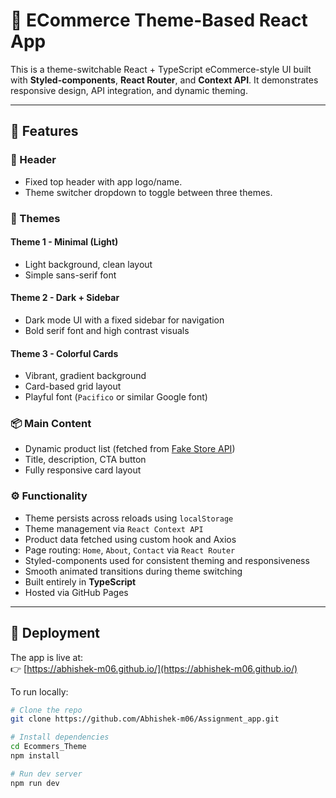 # 🎨 ECommerce Theme-Based React App

This is a theme-switchable React + TypeScript eCommerce-style UI built with **Styled-components**, **React Router**, and **Context API**. It demonstrates responsive design, API integration, and dynamic theming.

---

## 📌 Features

### 🧭 Header
- Fixed top header with app logo/name.
- Theme switcher dropdown to toggle between three themes.

### 🎨 Themes
#### Theme 1 - Minimal (Light)
- Light background, clean layout
- Simple sans-serif font

#### Theme 2 - Dark + Sidebar
- Dark mode UI with a fixed sidebar for navigation
- Bold serif font and high contrast visuals

#### Theme 3 - Colorful Cards
- Vibrant, gradient background
- Card-based grid layout
- Playful font (`Pacifico` or similar Google font)

### 📦 Main Content
- Dynamic product list (fetched from [Fake Store API](https://fakestoreapi.com/products))
- Title, description, CTA button
- Fully responsive card layout

### ⚙️ Functionality
- Theme persists across reloads using `localStorage`
- Theme management via `React Context API`
- Product data fetched using custom hook and Axios
- Page routing: `Home`, `About`, `Contact` via `React Router`
- Styled-components used for consistent theming and responsiveness
- Smooth animated transitions during theme switching
- Built entirely in **TypeScript**
- Hosted via GitHub Pages

---

## 🚀 Deployment

The app is live at:  
👉 [https://abhishek-m06.github.io/](https://abhishek-m06.github.io/)

To run locally:

```bash
# Clone the repo
git clone https://github.com/Abhishek-m06/Assignment_app.git

# Install dependencies
cd Ecommers_Theme
npm install

# Run dev server
npm run dev
